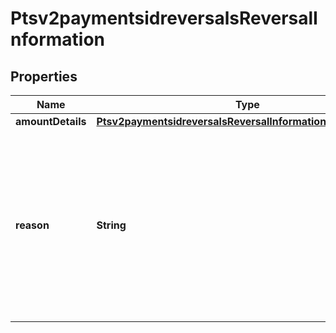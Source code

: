 
# Ptsv2paymentsidreversalsReversalInformation

## Properties
Name | Type | Description | Notes
------------ | ------------- | ------------- | -------------
**amountDetails** | [**Ptsv2paymentsidreversalsReversalInformationAmountDetails**](Ptsv2paymentsidreversalsReversalInformationAmountDetails.md) |  |  [optional]
**reason** | **String** | Reason for the authorization reversal. Possible value:   - 34: Suspected fraud  CyberSource ignores this field for processors that do not support this value.  |  [optional]



